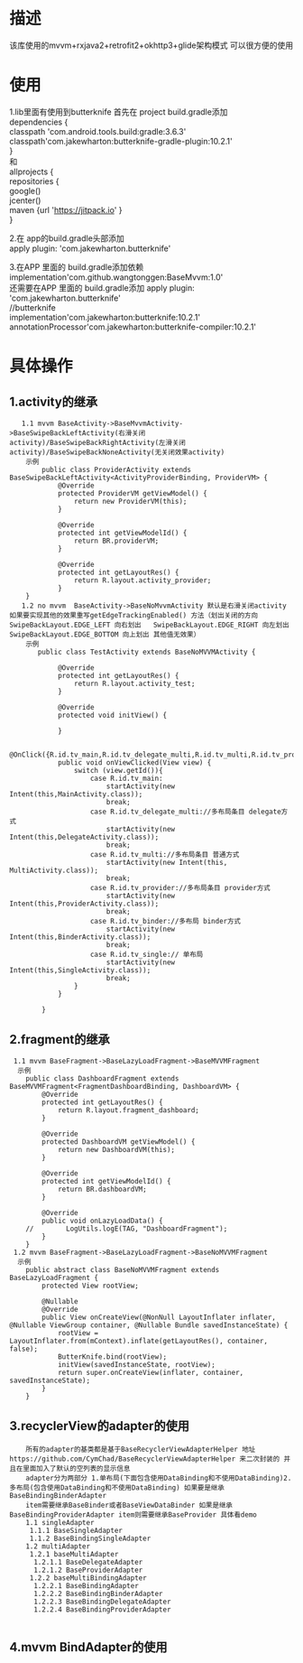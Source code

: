 # 描述
该库使用的mvvm+rxjava2+retrofit2+okhttp3+glide架构模式 可以很方便的使用

# 使用
1.lib里面有使用到butterknife 首先在 project build.gradle添加  
dependencies {  
classpath 'com.android.tools.build:gradle:3.6.3'  
classpath'com.jakewharton:butterknife-gradle-plugin:10.2.1'  
}  
和  
allprojects {  
repositories {  
google()  
jcenter()  
maven {url 'https://jitpack.io' }  
}

2.在 app的build.gradle头部添加  
apply plugin: 'com.jakewharton.butterknife'

3.在APP 里面的 build.gradle添加依赖  
implementation'com.github.wangtonggen:BaseMvvm:1.0'  
还需要在APP 里面的 build.gradle添加 apply plugin:
'com.jakewharton.butterknife'  
//butterknife  
implementation'com.jakewharton:butterknife:10.2.1'  
annotationProcessor'com.jakewharton:butterknife-compiler:10.2.1'

# 具体操作
## 1.activity的继承
```mermaid
   1.1 mvvm BaseActivity->BaseMvvmActivity->BaseSwipeBackLeftActivity(右滑关闭activity)/BaseSwipeBackRightActivity(左滑关闭activity)/BaseSwipeBackNoneActivity(无关闭效果activity)
    示例
        public class ProviderActivity extends BaseSwipeBackLeftActivity<ActivityProviderBinding, ProviderVM> {
            @Override
            protected ProviderVM getViewModel() {
                return new ProviderVM(this);
            }
    
            @Override
            protected int getViewModelId() {
                return BR.providerVM;
            }
    
            @Override
            protected int getLayoutRes() {
                return R.layout.activity_provider;
            }
    }
   1.2 no mvvm  BaseActivity->BaseNoMvvmActivity 默认是右滑关闭activity 如果要实现其他的效果重写getEdgeTrackingEnabled() 方法（划出关闭的方向 SwipeBackLayout.EDGE_LEFT 向右划出   SwipeBackLayout.EDGE_RIGHT 向左划出  SwipeBackLayout.EDGE_BOTTOM 向上划出 其他值无效果）
    示例
       public class TestActivity extends BaseNoMVVMActivity {

            @Override
            protected int getLayoutRes() {
                return R.layout.activity_test;
            }
        
            @Override
            protected void initView() {
        
            }
        
            @OnClick({R.id.tv_main,R.id.tv_delegate_multi,R.id.tv_multi,R.id.tv_provider,R.id.tv_single,R.id.tv_binder})
            public void onViewClicked(View view) {
                switch (view.getId()){
                    case R.id.tv_main:
                        startActivity(new Intent(this,MainActivity.class));
                        break;
                    case R.id.tv_delegate_multi://多布局条目 delegate方式
                        startActivity(new Intent(this,DelegateActivity.class));
                        break;
                    case R.id.tv_multi://多布局条目 普通方式
                        startActivity(new Intent(this, MultiActivity.class));
                        break;
                    case R.id.tv_provider://多布局条目 provider方式
                        startActivity(new Intent(this,ProviderActivity.class));
                        break;
                    case R.id.tv_binder://多布局 binder方式
                        startActivity(new Intent(this,BinderActivity.class));
                        break;
                    case R.id.tv_single:// 单布局
                        startActivity(new Intent(this,SingleActivity.class));
                        break;
                }
            }

        }
```
## 2.fragment的继承
```mermaid
 1.1 mvvm BaseFragment->BaseLazyLoadFragment->BaseMVVMFragment
  示例
    public class DashboardFragment extends BaseMVVMFragment<FragmentDashboardBinding, DashboardVM> {
        @Override
        protected int getLayoutRes() {
            return R.layout.fragment_dashboard;
        }
    
        @Override
        protected DashboardVM getViewModel() {
            return new DashboardVM(this);
        }
    
        @Override
        protected int getViewModelId() {
            return BR.dashboardVM;
        }
    
        @Override
        public void onLazyLoadData() {
    //        LogUtils.logE(TAG, "DashboardFragment");
        }
    }
 1.2 mvvm BaseFragment->BaseLazyLoadFragment->BaseNoMVVMFragment
  示例
    public abstract class BaseNoMVVMFragment extends BaseLazyLoadFragment {
        protected View rootView;
    
        @Nullable
        @Override
        public View onCreateView(@NonNull LayoutInflater inflater, @Nullable ViewGroup container, @Nullable Bundle savedInstanceState) {
            rootView = LayoutInflater.from(mContext).inflate(getLayoutRes(), container, false);
            ButterKnife.bind(rootView);
            initView(savedInstanceState, rootView);
            return super.onCreateView(inflater, container, savedInstanceState);
        }
    }
```
## 3.recyclerView的adapter的使用
```mermaid
    所有的adapter的基类都是基于BaseRecyclerViewAdapterHelper 地址 https://github.com/CymChad/BaseRecyclerViewAdapterHelper 来二次封装的 并且在里面加入了默认的空列表的显示信息
    adapter分为两部分 1.单布局(下面包含使用DataBinding和不使用DataBinding)2.多布局(包含使用DataBinding和不使用DataBinding) 如果要是继承BaseBindingBinderAdapter 
    item需要继承BaseBinder或者BaseViewDataBinder 如果是继承BaseBindingProviderAdapter item则需要继承BaseProvider 具体看demo 
    1.1 singleAdapter
     1.1.1 BaseSingleAdapter
     1.1.2 BaseBindingSingleAdapter
    1.2 multiAdapter
     1.2.1 baseMultiAdapter
      1.2.1.1 BaseDelegateAdapter
      1.2.1.2 BaseProviderAdapter
     1.2.2 baseMultiBindingAdapter
      1.2.2.1 BaseBindingAdapter
      1.2.2.2 BaseBindingBinderAdapter
      1.2.2.3 BaseBindingDelegateAdapter
      1.2.2.4 BaseBindingProviderAdapter
        
```

## 4.mvvm BindAdapter的使用
```mermaid
    
```




